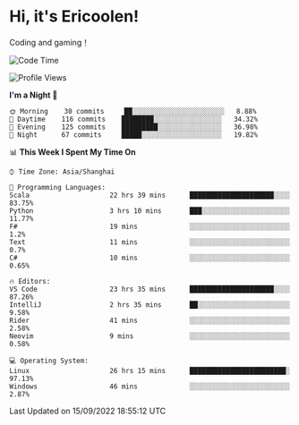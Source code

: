 # Hi, it's Ericoolen!
Coding and gaming！

<!--START_SECTION:waka-->
![Code Time](http://img.shields.io/badge/Code%20Time-376%20hrs%2051%20mins-blue)

![Profile Views](http://img.shields.io/badge/Profile%20Views-0-blue)

**I'm a Night 🦉** 

```text
🌞 Morning    30 commits     ██░░░░░░░░░░░░░░░░░░░░░░░   8.88% 
🌆 Daytime    116 commits    ████████░░░░░░░░░░░░░░░░░   34.32% 
🌃 Evening    125 commits    █████████░░░░░░░░░░░░░░░░   36.98% 
🌙 Night      67 commits     █████░░░░░░░░░░░░░░░░░░░░   19.82%

```


📊 **This Week I Spent My Time On** 

```text
⌚︎ Time Zone: Asia/Shanghai

💬 Programming Languages: 
Scala                    22 hrs 39 mins      █████████████████████░░░░   83.75% 
Python                   3 hrs 10 mins       ███░░░░░░░░░░░░░░░░░░░░░░   11.77% 
F#                       19 mins             ░░░░░░░░░░░░░░░░░░░░░░░░░   1.2% 
Text                     11 mins             ░░░░░░░░░░░░░░░░░░░░░░░░░   0.7% 
C#                       10 mins             ░░░░░░░░░░░░░░░░░░░░░░░░░   0.65%

🔥 Editors: 
VS Code                  23 hrs 35 mins      █████████████████████░░░░   87.26% 
IntelliJ                 2 hrs 35 mins       ██░░░░░░░░░░░░░░░░░░░░░░░   9.58% 
Rider                    41 mins             ░░░░░░░░░░░░░░░░░░░░░░░░░   2.58% 
Neovim                   9 mins              ░░░░░░░░░░░░░░░░░░░░░░░░░   0.58%

💻 Operating System: 
Linux                    26 hrs 15 mins      ████████████████████████░   97.13% 
Windows                  46 mins             ░░░░░░░░░░░░░░░░░░░░░░░░░   2.87%

```


 Last Updated on 15/09/2022 18:55:12 UTC
<!--END_SECTION:waka-->

